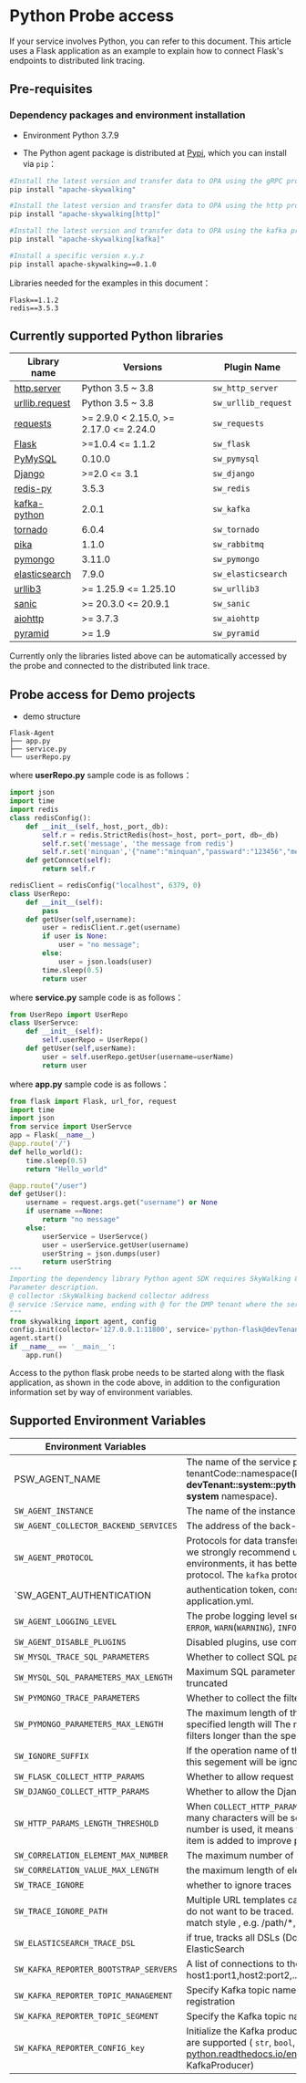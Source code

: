 # Python Probe access

If your service involves Python, you can refer to this document. This article uses a Flask application as an example to explain how to connect Flask's endpoints to distributed link tracing.

## Pre-requisites

### Dependency packages and environment installation

* Environment Python 3.7.9  

* The Python agent package is distributed at [Pypi](https://pypi.org/project/apache-skywalking/), which you can install via `pip`：

```bash
#Install the latest version and transfer data to OPA using the gRPC protocol
pip install "apache-skywalking"

#Install the latest version and transfer data to OPA using the http protocol
pip install "apache-skywalking[http]"

#Install the latest version and transfer data to OPA using the kafka protocol
pip install "apache-skywalking[kafka]"

#Install a specific version x.y.z
pip install apache-skywalking==0.1.0
```

Libraries needed for the examples in this document：

```
Flask==1.1.2
redis==3.5.3
```

## Currently supported Python libraries

|  Library name    |   Versions   |      Plugin Name     |
| ---- | ---- | ---- |
| [http.server](https://docs.python.org/3/library/http.server.html) | Python 3.5 ~ 3.8 | `sw_http_server` |
| [urllib.request](https://docs.python.org/3/library/urllib.request.html) | Python 3.5 ~ 3.8 | `sw_urllib_request` |
| [requests](https://requests.readthedocs.io/en/master/) | >= 2.9.0 < 2.15.0, >= 2.17.0 <= 2.24.0 | `sw_requests` |
| [Flask](https://flask.palletsprojects.com/en/1.1.x/) | >=1.0.4 <= 1.1.2 | `sw_flask` |
| [PyMySQL](https://pymysql.readthedocs.io/en/latest/) | 0.10.0 | `sw_pymysql` |
| [Django](https://www.djangoproject.com/) | >=2.0 <= 3.1 | `sw_django` |
| [redis-py](https://github.com/andymccurdy/redis-py/) | 3.5.3 | `sw_redis` |
| [kafka-python](https://kafka-python.readthedocs.io/en/master/) | 2.0.1 | `sw_kafka` |
| [tornado](https://www.tornadoweb.org/en/stable/) | 6.0.4 | `sw_tornado` |
| [pika](https://pika.readthedocs.io/en/stable/) | 1.1.0 | `sw_rabbitmq` |
| [pymongo](https://pymongo.readthedocs.io/en/stable/) | 3.11.0 | `sw_pymongo` |
| [elasticsearch](https://github.com/elastic/elasticsearch-py) | 7.9.0 | `sw_elasticsearch` |
| [urllib3](https://urllib3.readthedocs.io/en/latest/) | >= 1.25.9 <= 1.25.10 | `sw_urllib3` |
| [sanic](https://sanic.readthedocs.io/en/latest/) | >= 20.3.0 <= 20.9.1 | `sw_sanic` |
| [aiohttp](https://sanic.readthedocs.io/en/latest/) | >= 3.7.3 | `sw_aiohttp` |
| [pyramid](https://trypyramid.com) | >= 1.9 | `sw_pyramid` |

Currently only the libraries listed above can be automatically accessed by the probe and connected to the distributed link trace.

## Probe access for Demo projects

* demo structure

```
Flask-Agent
├── app.py
├── service.py
└── userRepo.py
```

where **userRepo.py** sample code is as follows：
```python
import json
import time
import redis
class redisConfig():
    def __init__(self,_host,_port,_db):
        self.r = redis.StrictRedis(host=_host, port=_port, db=_db)
        self.r.set('message', 'the message from redis')
        self.r.set('minquan','{"name":"minquan","passward":"123456","message":"redis cache data"}')
    def getConncet(self):
        return self.r

redisClient = redisConfig("localhost", 6379, 0)
class UserRepo:
    def __init__(self):
        pass
    def getUser(self,username):
        user = redisClient.r.get(username)
        if user is None:
            user = "no message";
        else:
            user = json.loads(user)
        time.sleep(0.5)
        return user
```

where **service.py** sample code is as follows：

```python
from UserRepo import UserRepo
class UserServce:
    def __init__(self):
        self.userRepo = UserRepo()
    def getUser(self,userName):
        user = self.userRepo.getUser(username=userName)
        return user
```

where **app.py** sample code is as follows：

```python
from flask import Flask, url_for, request
import time
import json
from service import UserServce
app = Flask(__name__)
@app.route('/')
def hello_world():
    time.sleep(0.5)
    return "Hello_world"

@app.route("/user")
def getUser():
    username = request.args.get("username") or None
    if username ==None:
        return "no message"
    else:
        userService = UserServce()
        user = userService.getUser(username)
        userString = json.dumps(user)
        return userString
"""
Importing the dependency library Python agent SDK requires SkyWalking 8.0+ and Python 3.5+
Parameter description.
@ collector :SkyWalking backend collector address
@ service :Service name, ending with @ for the DMP tenant where the service is hosted.
"""
from skywalking import agent, config
config.init(collector='127.0.0.1:11800', service='python-flask@devTenant')
agent.start()
if __name__ == '__main__':
    app.run()
```

Access to the python flask probe needs to be started along with the flask application, as shown in the code above, in addition to the configuration information set by way of environment variables.

## Supported Environment Variables

| Environment Variables | Introduction | Defaults |
| ---- | ---- | ---- |
| PSW_AGENT_NAME | The name of the service presented in the DMP link tracking UI. Rule: tenantCode::namespace(K8S)::serviceName, via :: link. (e.g. **devTenant::system::python-flask** stands for **devTenant** tenant, **system** namespace).                     | `Python Service Name` |
| `SW_AGENT_INSTANCE` | The name of the instance displayed in the DMP link tracking UI. | `Python Service Name` | `SW_AGENT_INSTANCE`
| `SW_AGENT_COLLECTOR_BACKEND_SERVICES` | The address of the back-end Collector collector, split by a comma. | `127.0.0.1:11800` |
| `SW_AGENT_PROTOCOL` | Protocols for data transfer with back-end OAP: `http`, `grpc` or `kafka`, we strongly recommend using the `grpc` protocol in production environments, it has better performance compared to the `http` protocol. The `kafka` protocol is used as the last option | `grpc` |
| `SW_AGENT_AUTHENTICATION | authentication token, consistent with the settings in the back-end application.yml.           | unset |
| `SW_AGENT_LOGGING_LEVEL` | The probe logging level setting. Can be any of them: `CRITICAL`, `FATAL`, `ERROR`, `WARN`(`WARNING`), `INFO`, `DEBUG` | `INFO` |
| `SW_AGENT_DISABLE_PLUGINS` | Disabled plugins, use comma-separated names | `''` |
| `SW_MYSQL_TRACE_SQL_PARAMETERS` | Whether to collect SQL parameters | `False` |
| `SW_MYSQL_SQL_PARAMETERS_MAX_LENGTH` | Maximum SQL parameter length, anything longer than that will be truncated | `512` |
| `SW_PYMONGO_TRACE_PARAMETERS` | Whether to collect the filters of pymongo | `False` |
| `SW_PYMONGO_PARAMETERS_MAX_LENGTH` | The maximum length of the collected filters, filters longer than the specified length will The maximum length of the collected filters, filters longer than the specified length will be truncated | `512` |
| `SW_IGNORE_SUFFIX` | If the operation name of the first span is included in this collection, this segement will be ignored | `.jpg,.jpeg,.js,.css,.png,.bmp,.gif,.ico,.mp3,.mp4,.html,.svg` |
| `SW_FLASK_COLLECT_HTTP_PARAMS`| Whether to allow request parameters in flask plugin collection | `false` |
| `SW_DJANGO_COLLECT_HTTP_PARAMS`| Whether to allow the Django plugin to collect request parameters | `false` |
| `SW_HTTP_PARAMS_LENGTH_THRESHOLD`| When `COLLECT_HTTP_PARAMS` is enabled, this parameter limits how many characters will be sent to the backend, and if a negative number is used, it means that all data is sent, NB. This configuration item is added to improve performance. | `1024` |
| `SW_CORRELATION_ELEMENT_MAX_NUMBER`| The maximum number of elements in the associated context | `3` |
| `SW_CORRELATION_VALUE_MAX_LENGTH`| the maximum length of elements in the associated context | `128` |
| `SW_TRACE_IGNORE`| whether to ignore traces | `false` |
| `SW_TRACE_IGNORE_PATH`| Multiple URL templates can be configured to match endpoints that do not want to be traced. The current match rule uses the Ant Path match style , e.g. /path/*, /path/**, /path/? | `''` |
| ``SW_ELASTICSEARCH_TRACE_DSL`` | if true, tracks all DSLs (Domain Specific Language) that access ElasticSearch | ``false`` |
| `SW_KAFKA_REPORTER_BOOTSTRAP_SERVERS` | A list of connections to the kafka cluster. The specific format: host1:port1,host2:port2,... | `localhost:9092` |
| `SW_KAFKA_REPORTER_TOPIC_MANAGEMENT` | Specify Kafka topic names for service instance reporting and registration | `skywalking-managements` |
| `SW_KAFKA_REPORTER_TOPIC_SEGMENT` | Specify the Kafka topic name for tracking data | `skywalking-segments` |
| `SW_KAFKA_REPORTER_CONFIG_key` | Initialize the Kafka production side configuration. Basic parameters are supported ( `str`, `bool`, or `int`) See [here](https://kafka-python.readthedocs.io/en/master/apidoc/KafkaProducer.html#kafka. KafkaProducer) | unset |


